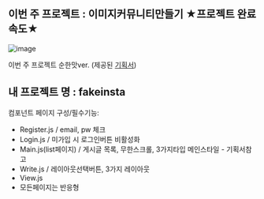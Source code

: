 ## 이번 주 프로젝트 : 이미지커뮤니티만들기 ★프로젝트 완료 속도★
![image](https://user-images.githubusercontent.com/63698668/143990062-383f1b28-d1b9-469f-859f-c4a95941f039.png)

이번 주 프로젝트 
순한맛ver. (제공된 <a href="https://www.figma.com/file/5GhEvvI68oIM7xOm6p3mIO/%EC%9D%B4%EB%AF%B8%EC%A7%80-%EC%BB%A4%EB%AE%A4%EB%8B%88%ED%8B%B0?node-id=1%3A2">기획서</a>) 

## 내 프로젝트 명 : fakeinsta 

컴포넌트 페이지 구성/필수기능: 

* Register.js / email, pw 체크
* Login.js / 미가입 시 로그인버튼 비활성화
* Main.js(list페이지) / 게시글 목록, 무한스크롤, 3가지타입 메인스타일 - 기획서참고 
* Write.js / 레이아웃선택버튼, 3가지 레이아웃 
* View.js 
* 모든페이지는 반응형 
